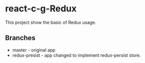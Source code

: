 # react-c-g-Redux

This project show the basic of Redux usage.

## Branches

  * master - original app
  * redux-presist - app changed to implement redux-persist store.
